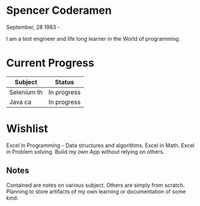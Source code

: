 # Spencer Coderamen

September, 28 1983 &dash;

I am a test engineer and life long learner in the World of programming.

# Current Progress
| Subject | Status |
| ------- | ------ |
| Selenium th | In progress
| Java ca | In progress

# Wishlist
Excel in Programming
    - Data structures and algorithms.
Excel in Math.
Excel in Problem solving.
Build my own App without relying on others.

## Notes
Contained are notes on various subject.
Others are simply from scratch.
Planning to store artifacts of my own learning or documentation of some kind.
